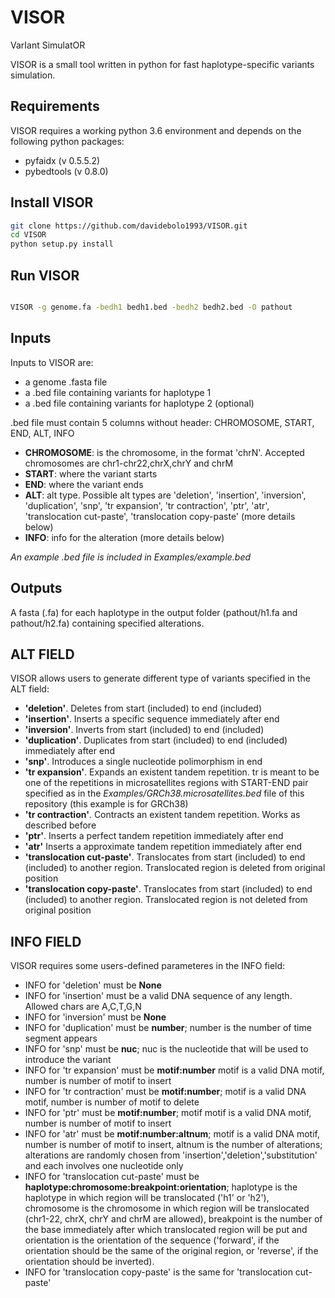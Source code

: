 # VISOR
VarIant SimulatOR


VISOR is a small tool written in python for fast haplotype-specific variants simulation.

## Requirements

VISOR requires a working python 3.6 environment and depends on the following python packages:

- pyfaidx (v 0.5.5.2)
- pybedtools (v 0.8.0)

## Install VISOR

```sh
git clone https://github.com/davidebolo1993/VISOR.git
cd VISOR
python setup.py install

```

## Run VISOR

```sh

VISOR -g genome.fa -bedh1 bedh1.bed -bedh2 bedh2.bed -O pathout

```


## Inputs

Inputs to VISOR are:

- a genome .fasta file
- a .bed file containing variants for haplotype 1
- a .bed file containing variants for haplotype 2 (optional)

.bed file must contain 5 columns without header: CHROMOSOME, START, END, ALT, INFO

- __CHROMOSOME__: is the chromosome, in the format 'chrN'. Accepted chromosomes are chr1-chr22,chrX,chrY and chrM
- __START__: where the variant starts
- __END__: where the variant ends
- __ALT__: alt type. Possible alt types are 'deletion', 'insertion', 'inversion', 'duplication', 'snp', 'tr expansion', 'tr contraction', 'ptr', 'atr', 'translocation cut-paste', 'translocation copy-paste' (more details below)
- __INFO__: info for the alteration (more details below)

_An example .bed file is included in Examples/example.bed_


## Outputs

A fasta (.fa) for each haplotype in the output folder (pathout/h1.fa and pathout/h2.fa) containing specified alterations.

## ALT FIELD

VISOR allows users to generate different type of variants specified in the ALT field:

- __'deletion'__. Deletes from start (included) to end (included)
- __'insertion'__. Inserts a specific sequence immediately after end
- __'inversion'__. Inverts from start (included) to end (included)
- __'duplication'__. Duplicates from start (included) to end (included) immediately after end
- __'snp'__. Introduces a single nucleotide polimorphism in end
- __'tr expansion'__. Expands an existent tandem repetition. tr is meant to be one of the repetitions in microsatellites regions with START-END pair specified as in the _Examples/GRCh38.microsatellites.bed_ file of this repository (this example is for GRCh38)
- __'tr contraction'__. Contracts an existent tandem repetition. Works as described before
- __'ptr'__. Inserts a perfect tandem repetition immediately after end
- __'atr'__ Inserts a approximate tandem repetition immediately after end
- __'translocation cut-paste'__. Translocates from start (included) to end (included) to another region. Translocated region is deleted from original position
- __'translocation copy-paste'__. Translocates from start (included) to end (included) to another region. Translocated region is not deleted from original position


## INFO FIELD

VISOR requires some users-defined parameteres in the INFO field:

- INFO for 'deletion' must be __None__
- INFO for 'insertion' must be a valid DNA sequence of any length. Allowed chars are A,C,T,G,N
- INFO for 'inversion' must be __None__
- INFO for 'duplication' must be __number__; number is the number of time segment appears
- INFO for 'snp' must be __nuc__; nuc is the nucleotide that will be used to introduce the variant
- INFO for 'tr expansion' must be __motif:number__ motif is a valid DNA motif, number is number of motif to insert
- INFO for 'tr contraction' must be __motif:number__; motif is a valid DNA motif, number is number of motif to delete
- INFO for 'ptr' must be __motif:number__; motif motif is a valid DNA motif, number is number of motif to insert
- INFO for 'atr' must be __motif:number:altnum__; motif is a valid DNA motif, number is number of motif to insert, altnum is the number of alterations; alterations are randomly chosen from 'insertion','deletion','substitution' and each involves one nucleotide only
- INFO for 'translocation cut-paste' must be __haplotype:chromosome:breakpoint:orientation__; haplotype is the haplotype in which region will be translocated ('h1' or 'h2'), chromosome is the chromosome in which region will be translocated (chr1-22, chrX, chrY and chrM are allowed), breakpoint is the number of the base immediately after which translocated region will be put and orientation is the orientation of the sequence ('forward', if the orientation should be the same of the original region, or 'reverse', if the orientation should be inverted).
- INFO for 'translocation copy-paste' is the same for 'translocation cut-paste'
